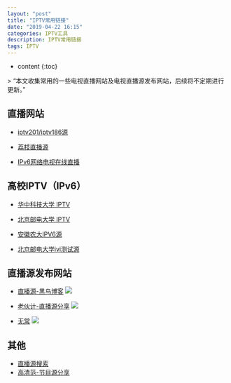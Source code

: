 ```yaml
---
layout: "post"
title: "IPTV常用链接"
date: "2019-04-22 16:15"
categories: IPTV工具
description: IPTV常用链接
tags: IPTV
---
```


* content
{:toc}

<div class="postImg" style="background-image:url(http://carforeasy.cn/IPTV链接-993a4e41)"></div>
> “本文收集常用的一些电视直播网站及电视直播源发布网站，后续将不定期进行更新。”




## 直播网站

+ [iptv201/iptv186源](http://iptv201.com)

+ [荔枝直播源](http://www.lizhizu.com)

+ [IPv6网络电视在线直播](http://www.daoiqi.com/iptv6.html)

## 高校IPTV（IPv6）

+ [华中科技大学 IPTV](http://catonisland.cn/tv.html)

+ [北京邮电大学 IPTV](http://ivi.bupt.edu.cn/)

+ [安徽农大IPV6源](http://itv.ahau.edu.cn)

+ [北京邮电大学ivi测试源](http://ivi.bupt.edu.cn)


## 直播源发布网站

+ [直播源-黑鸟博客](https://guihet.com/category/tvlive)
![](http://carforeasy.cn/IPTV链接-57cdbeec.png)

+ [老伙计-直播源分享](https://laoguy.com/)
![](http://carforeasy.cn/IPTV链接-2f772aa9.png)

+ [无常](http://blog.benaha.com/)
![](http://carforeasy.cn/IPTV链接-ba016410.png)


## 其他

+ [直播源搜索](https://psbdmp.ws/)
+ [高清范-节目源分享](http://www.hdpfans.com/forum-45-1.html)
